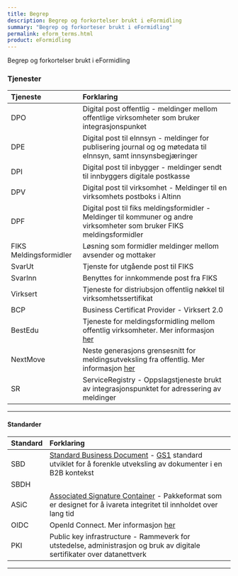 ```yaml
---
title: Begrep
description: Begrep og forkortelser brukt i eFormidling
summary: "Begrep og forkorteser brukt i eFormidling"
permalink: eform_terms.html
product: eFormidling
---
```


Begrep og forkortelser brukt i eFormidling

### Tjenester

| Tjeneste | Forklaring |
| :--- | :--- |
| DPO | Digital post offentlig - meldinger mellom offentlige virksomheter som bruker integrasjonspunket |
| DPE | Digital post til eInnsyn - meldinger for publisering journal og og møtedata til eInnsyn, samt innsynsbegjæringer |
| DPI | Digital post til inbygger - meldinger sendt til innbyggers digitale postkasse |
| DPV | Digital post til virksomhet - Meldinger til en virksomhets postboks i Altinn |
| DPF | Digital post til fiks meldingsformidler - Meldinger til kommuner og andre virksomheter som bruker FIKS meldingsformidler |
| FIKS Meldingsformidler | Løsning som formidler meldinger mellom avsender og mottaker |
| SvarUt | Tjenste for utgående post til FIKS |
| SvarInn | Benyttes for innkommende post fra FIKS |
| Virksert | Tjeneste for distriubsjon offentlig nøkkel til virksomhetssertifikat |
| BCP | Business Certificat Provider - Virksert 2.0 |
| BestEdu | Tjeneste for meldingsformidling mellom offentlig virksomheter. Mer informasjon [her][BestEduInternlink] |
| NextMove | Neste generasjons grensesnitt for meldingsutveksling fra offentlig. Mer informasjon [her][NextMoveInternlink] |
| SR |ServiceRegistry - Oppslagstjeneste brukt av integrasjonspunktet for adressering av meldinger |

---


#### Standarder

| Standard | Forklaring |
| :--- | :--- |
| SBD | [Standard Business Document][SbdLink] - [GS1][Gs1Link] standard utviklet for å forenkle utveksling av dokumenter i en B2B kontekst |
| SBDH | |
| ASiC | [Associated Signature Container][AsicLink] - Pakkeformat som er designet for å ivareta integritet til innholdet over lang tid |
| OIDC | OpenId Connect. Mer informasjon [her][OidcLink]
| PKI | Public key infrastructure - Rammeverk for utstedelse, administrasjon og bruk av digitale sertifikater over datanettverk |

---

[SbdLink]: http://www.gs1.org/ecom/standards/guidelines#s2
[Gs1Link]: http://www.gs1.org/
[AsicLink]: http://www.etsi.org/deliver/etsi_ts/102900_102999/102918/01.03.01_60/ts_102918v010301p.pdf
[BestEduInternlink]: api.html
[NextMoveInternlink]: api.html
[OidcLink]: https://difi.github.io/idporten-oidc-dokumentasjon/
